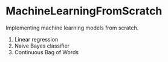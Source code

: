 # MachineLearningFromScratch
Implementing machine learning models from scratch.
1. Linear regression
2. Naive Bayes classifier
3. Continuous Bag of Words


